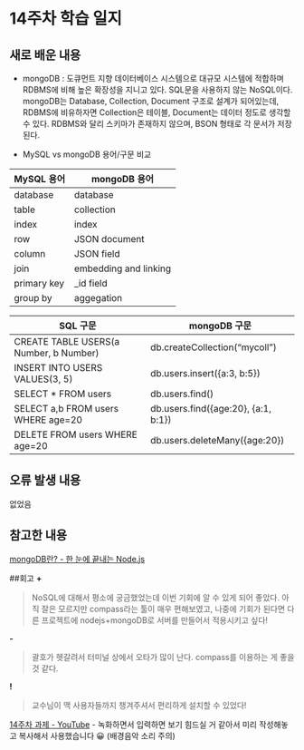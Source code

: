 # 14주차 학습 일지
## 새로 배운 내용
* mongoDB : 도큐먼트 지향 데이터베이스 시스템으로 대규모 시스템에 적합하며 RDBMS에 비해 높은 확장성을 지니고 있다. SQL문을 사용하지 않는 NoSQL이다. mongoDB는 Database, Collection, Document 구조로 설계가 되어있는데, RDBMS에 비유하자면 Collection은 테이블, Document는 데이터 정도로 생각할 수 있다.  RDBMS와 달리 스키마가 존재하지 않으며, BSON 형태로 각 문서가 저장된다.

* MySQL vs mongoDB 용어/구문 비교  

|MySQL 용어|mongoDB 용어|
|--|--|
|database|database|
|table|collection|
|index|index|
|row|JSON document|
|column|JSON field|
|join|embedding and linking|
|primary key|_id field|
|group by|aggegation|

|SQL 구문|mongoDB 구문|  
|--|--|  
|CREATE TABLE USERS(a Number, b Number)|db.createCollection(“mycoll”)|  
|INSERT INTO USERS VALUES(3, 5)|db.users.insert({a:3, b:5})|  
|SELECT * FROM users|db.users.find()|  
|SELECT a,b FROM users WHERE age=20|db.users.find({age:20}, {a:1, b:1})|
|DELETE FROM users WHERE age=20|db.users.deleteMany({age:20})|

## 오류 발생 내용
없었음

## 참고한 내용
[mongoDB란? - 한 눈에 끝내는 Node.js](https://edu.goorm.io/learn/lecture/557/%ED%95%9C-%EB%88%88%EC%97%90-%EB%81%9D%EB%82%B4%EB%8A%94-node-js/lesson/174384/mongodb%EB%9E%80)

##회고
**+**
> NoSQL에 대해서 평소에 궁금했었는데 이번 기회에 알 수 있게 되어 좋았다.  아직 잘은 모르지만 compass라는 툴이 매우 편해보였고, 나중에 기회가 된다면 다른 프로젝트에 nodejs+mongoDB로 서버를 만들어서 적용시키고 싶다!

**-**
> 괄호가 헷갈려서 터미널 상에서 오타가 많이 난다. compass를 이용하는 게 좋을 것 같다.

**!**
> 교수님이 맥 사용자들까지 챙겨주셔서 편리하게 설치할 수 있었다!

[14주차 과제 - YouTube](https://youtu.be/Po_sBvaCL94) - 녹화하면서 입력하면 보기 힘드실 거 같아서 미리 작성해놓고 복사해서 사용했습니다 😀 (배경음악 소리 주의)
